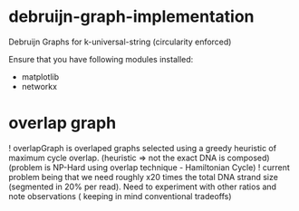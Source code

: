 # debruijn-graph-implementation
Debruijn Graphs for k-universal-string (circularity enforced)

Ensure that you have following modules installed:
- matplotlib
- networkx

# overlap graph

! overlapGraph is overlaped graphs selected using a greedy heuristic of maximum cycle overlap. (heuristic => not the exact DNA is composed) (problem is NP-Hard using overlap technique - Hamiltonian Cycle)
! current problem being that we need roughly x20 times the total DNA strand size (segmented in 20% per read). Need to experiment with other ratios and note observations ( keeping in mind conventional tradeoffs)
